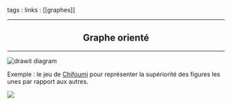 tags : 
links : [[graphes]]

****

<h2 style="text-align: center;"> Graphe orienté </h2>

****


![](https://info.blaisepascal.fr/wp-content/uploads/2021/01/drawit-diagram-110.png "drawit diagram")

Exemple : le jeu de [Chifoumi](https://info.blaisepascal.fr/nsi-chifoumi) pour représenter la supériorité des figures les unes par rapport aux autres.

![](http://info.blaisepascal.fr/wp-content/uploads/2019/12/chifoumi.png)